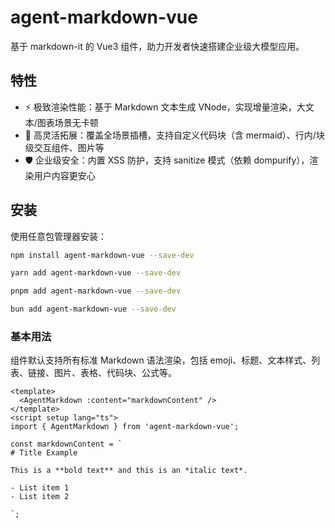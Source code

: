# agent-markdown-vue

基于 markdown-it 的 Vue3 组件，助力开发者快速搭建企业级大模型应用。

## 特性

- ⚡️ 极致渲染性能：基于 Markdown 文本生成 VNode，实现增量渲染，大文本/图表场景无卡顿
- 🔧 高灵活拓展：覆盖全场景插槽，支持自定义代码块（含 mermaid）、行内/块级交互组件、图片等
- 🛡️ 企业级安全：内置 XSS 防护，支持 sanitize 模式（依赖 dompurify），渲染用户内容更安心

## 安装

使用任意包管理器安装：

```bash [npm]
npm install agent-markdown-vue --save-dev
```

```bash [yarn]
yarn add agent-markdown-vue --save-dev
```

```bash [pnpm]
pnpm add agent-markdown-vue --save-dev
```

```bash [bun]
bun add agent-markdown-vue --save-dev
```

### 基本用法

组件默认支持所有标准 Markdown 语法渲染，包括 emoji、标题、文本样式、列表、链接、图片、表格、代码块、公式等。

```vue
<template>
  <AgentMarkdown :content="markdownContent" />
</template>
<script setup lang="ts">
import { AgentMarkdown } from 'agent-markdown-vue';

const markdownContent = `
# Title Example

This is a **bold text** and this is an *italic text*.

- List item 1
- List item 2

`;
```
